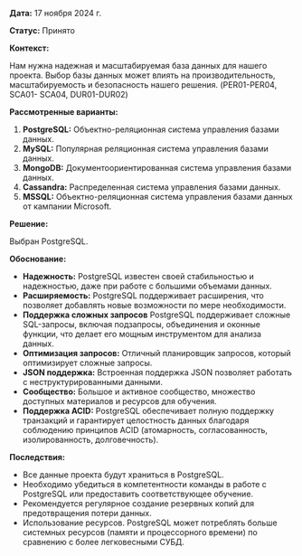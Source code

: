 **Дата:** 17 ноября 2024 г.

**Статус:** Принято

**Контекст:**

Нам нужна надежная и масштабируемая база данных для нашего проекта. Выбор базы данных может влиять на производительность, масштабируемость и безопасность нашего решения. (PER01-PER04, SCA01- SCA04, DUR01-DUR02)

**Рассмотренные варианты:**

1. **PostgreSQL:** Объектно-реляционная система управления базами данных.
2. **MySQL:** Популярная реляционная система управления базами данных.
3. **MongoDB:** Документоориентированная система управления базами данных.
4. **Cassandra:** Распределенная система управления базами данных.
2. **MSSQL:** Объектно-реляционная система управления базами данных от кампании Microsoft.

**Решение:**

Выбран PostgreSQL.

**Обоснование:**

- **Надежность:** PostgreSQL известен своей стабильностью и надежностью, даже при работе с большими объемами данных.
- **Расширяемость:** PostgreSQL поддерживает расширения, что позволяет добавлять новые возможности по мере необходимости.
- **Поддержка сложных запросов** PostgreSQL поддерживает сложные SQL-запросы, включая подзапросы, объединения и оконные функции, что делает его мощным инструментом для анализа данных.
- **Оптимизация запросов:** Отличный планировщик запросов, который оптимизирует сложные запросы.
- **JSON поддержка:** Встроенная поддержка JSON позволяет работать с неструктурированными данными.
- **Сообщество:** Большое и активное сообщество, множество доступных материалов и ресурсов для обучения.
- **Поддержка ACID:** PostgreSQL обеспечивает полную поддержку транзакций и гарантирует целостность данных благодаря соблюдению принципов ACID (атомарность, согласованность, изолированность, долговечность).
  
**Последствия:**

- Все данные проекта будут храниться в PostgreSQL.
- Необходимо убедиться в компетентности команды в работе с PostgreSQL или предоставить соответствующее обучение.
- Рекомендуется регулярное создание резервных копий для предотвращения потери данных.
- Использование ресурсов. PostgreSQL может потреблять больше системных ресурсов (памяти и процессорного времени) по сравнению с более легковесными СУБД.